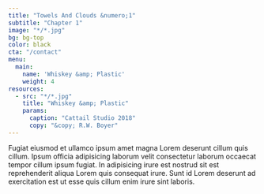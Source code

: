 ```yaml
---
title: "Towels And Clouds &numero;1"
subtitle: "Chapter 1"
image: "*/*.jpg"
bg: bg-top
color: black
cta: "/contact"
menu:
  main:
    name: 'Whiskey &amp; Plastic'
    weight: 4
resources:
  - src: "*/*.jpg"
    title: "Whiskey &amp; Plastic"
    params:
      caption: "Cattail Studio 2018"
      copy: "&copy; R.W. Boyer"
---
```

Fugiat eiusmod et ullamco ipsum amet magna Lorem deserunt cillum quis cillum. Ipsum officia adipisicing laborum velit consectetur laborum occaecat tempor cillum ipsum fugiat. In adipisicing irure est nostrud sit est reprehenderit aliqua Lorem quis consequat irure. Sunt id Lorem deserunt ad exercitation est ut esse quis cillum enim irure sint laboris.